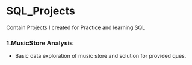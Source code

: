 # SQL_Projects
Contain Projects I created for Practice and learning SQL

### 1.MusicStore Analysis
- Basic data exploration of music store and solution for provided ques.
  

